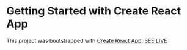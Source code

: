 # Getting Started with Create React App

This project was bootstrapped with [Create React App](https://github.com/facebook/create-react-app).
[SEE LIVE](https://strive-books.herokuapp.com/)
